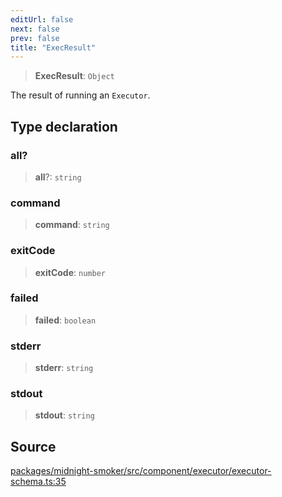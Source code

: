 ```yaml
---
editUrl: false
next: false
prev: false
title: "ExecResult"
---
```


> **ExecResult**: `Object`

The result of running an `Executor`.

## Type declaration

### all?

> **all**?: `string`

### command

> **command**: `string`

### exitCode

> **exitCode**: `number`

### failed

> **failed**: `boolean`

### stderr

> **stderr**: `string`

### stdout

> **stdout**: `string`

## Source

[packages/midnight-smoker/src/component/executor/executor-schema.ts:35](https://github.com/boneskull/midnight-smoker/blob/417858b/packages/midnight-smoker/src/component/executor/executor-schema.ts#L35)

